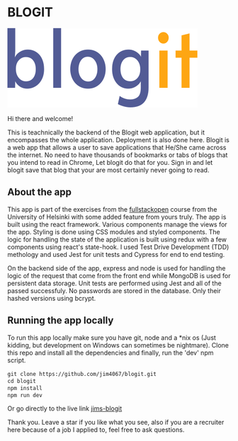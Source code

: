 # BLOGIT

![logo-test](utils/images/readme-banner.png)

Hi there and welcome!

This is teachnically the backend of the Blogit web application, but it encompasses the whole application. Deployment is also done here. Blogit is a web app that allows a user to save applications that He/She came across the internet. No need to have thousands of bookmarks or tabs of blogs that you intend to read in Chrome, Let blogit do that for you. Sign in and let blogit save that blog that your are most certainly never going to read.

## About the app

This app is part of the exercises from the [fullstackopen] course from the University of Helsinki with some added feature from yours truly. The app is built using the react framework. Various components manage the views for the app. Styling is done using CSS modules and styled components. The logic for handling the state of the application is built using redux with a few components using react's state-hook. I used Test Drive Development (TDD) methology and used Jest for unit tests and Cypress for end to end testing.

On the backend side of the app, express and node is used for handling the logic of the request that come from the front end while MongoDB is used for persistent data storage. Unit tests are performed using Jest and all of the passed successfuly. No passwords are stored in the database. Only their hashed versions using bcrypt.

## Running the app locally

To run this app locally make sure you have git, node and a \*nix os (Just kidding, but development on Windows can sometimes be nightmare).
Clone this repo and install all the dependencies and finally, run the 'dev' npm script.

```
git clone https://github.com/jim4067/blogit.git
cd blogit
npm install
npm run dev
```

Or go directly to the live link [jims-blogit]

Thank you. Leave a star if you like what you see, also if you are a recruiter here because of a job I applied to, feel free to ask questions.

[fullstackopen]: https://fullstackopen.com
[jims-blogit]: http://jims-blogit.herokuapp.com/
